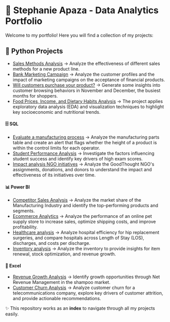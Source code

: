 #  📂 Stephanie Apaza - Data Analytics Portfolio 

Welcome to my portfolio! Here you will find a collection of my projects:

## 🐍 Python Projects
- [Sales Methods Analysis](https://github.com/StephanieApaza/Product-Sales-Analysis) → Analyze the effectiveness of different sales methods for a new product line.
- [Bank Marketing Campaign](https://github.com/StephanieApaza/Bank_marketing_campaign?tab=readme-ov-file#bank-marketing-campaign-analysis)  → Analyze the customer profiles and the impact of marketing campaigns on the acceptance of financial products.
- [Will customers purchase your product?](https://github.com/StephanieApaza/will_customers_purchase_your_product)  → Generate some insights into customer browsing behaviors in November and December, the busiest months for shoppers.
- [Food Prices, Income, and Dietary Habits Analysis](https://github.com/StephanieApaza/Income_influence_food_choices) → The project applies exploratory data analysis (EDA) and visualization techniques to highlight key socioeconomic and nutritional trends.

#### 🗄️ SQL  
- [Evaluate a manufacturing process](https://github.com/StephanieApaza/Manufacturing_process_evaluation) → Analyze the manufacturing parts table and create an alert that flags whether the height of a product is within the control limits for each operator.
- [Student Performance Analysis](https://github.com/StephanieApaza/Factors_student_performance_analysis) → Investigate the factors influencing student success and identify key drivers of high exam scores.
- [Impact analysis NGO initiatives](https://github.com/StephanieApaza/Impact_analysis_NGO_initiatives) → Analyze the GoodThought NGO's assignments, donations, and donors to understand the impact and effectiveness of its initiatives over time.
  
#### 📊 Power BI  
- [Competitor Sales Analysis](https://github.com/StephanieApaza/Competitor_sales_analysis) → Analyze the market share of the Manufacturing Industry and identify the top-performing products and segments.
- [Ecommerce Analytics](https://github.com/StephanieApaza/Ecommerce_Online_Pet_Supply_Store) → Analyze the performance of an online pet supply store to increase sales, optimize shipping costs, and improve profitability.
- [Healthcare analysis](https://github.com/StephanieApaza/Helthcare_analysis) → Analyze hospital efficiency for hip replacement surgeries, and compare hospitals across Length of Stay (LOS), discharges, and costs per discharge.
- [Inventory analysis](https://github.com/StephanieApaza/Inventory_analysis) → Analyze the inventory to provide insights for item renewal, stock optimization, and revenue growth.

#### 📑 Excel
- [Revenue Growth Analysis](https://github.com/StephanieApaza/Net_revenue_management_HealthMax) → Identify growth opportunities through Net Revenue Management in the shampoo market.
- [Customer Churn Analysis](https://github.com/StephanieApaza/Customer_churn_analysis) → Analyze customer churn for a telecommunications company, explore key drivers of customer attrition, and provide actionable recommendations.

✨ This repository works as an **index** to navigate through all my projects easily.
